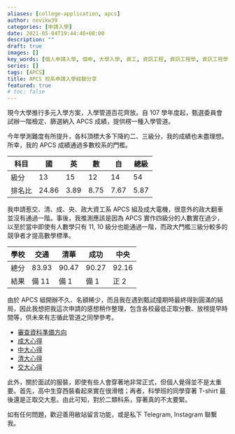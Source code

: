 ```yaml
---
aliases: [college-application, apcs]
author: nevikw39
categories: [申請入學]
date: 2021-05-04T19:44:48+08:00
description: ""
draft: true
images: []
key_words: [個人申請入學, 個申, 大學入學, 資工, 資訊工程, 資訊工程學, 資訊工程學系, 資工系, 一階, 二階, 備審, 審查資料, 面試, 筆試, 甄試, 甄試撞期, 甄試服裝]
series: []
tags: [APCS]
title: APCS 校系申請入學經驗分享
featured: true
# toc: false
---
```


現今大學推行多元入學方案，入學管道百花齊放。自 107 學年度起，甄選委員會試辦一階檢定、篩選納入 APCS 成績，提供楞一種入學管道。

今年學測難度有所提升，各科頂標大多下降約二、三級分，我的成績也未盡理想。所幸，我的 APCS 成績通過多數校系的門檻。

| 科目   | 國    | 英   | 數   | 自   | 總級 |
|--------|-------|------|------|------|------|
| 級分   | 13    | 15   | 12   | 14   | 54   |
| 排名比 | 24.86 | 3.89 | 8.75 | 7.67 | 5.87 |

我申請惹交、清、成、央、政大資工系 APCS 組及成大電機，很意外的政大翻車並沒有通過一階。事後，我推測應該是因為 APCS 實作四級分的人數實在過少，以至於當中即使有人數學只有 11, 10 級分也能通過一階，而政大門檻三級分較多的競爭者才提高數學標準。

| 學校 | 交通    | 清華    | 成功    | 中央    |
|----|-------|-------|-------|-------|
| 總分 | 83.93 | 90.47 | 90.27 | 92.16 |
| 結果 | 備 11  | 備 1   | 備 1   | 正 2   |

由於 APCS 組開辦不久、名額稀少，而且我在遇到甄試撞期時最終得到圓滿的結局，因此我想把我這次申請的感想稍作整理，包含各校最低正取分數、放榜提早時間等，供未來有志循此管道之同學參考。

- [審查資料準備方向](../bio-and-study-plan)
- [成大心得](../ncku)
- [中大心得](../ncu)
- [清大心得](../nthu)
- [交大心得](../nctu)

此外，關於面試的服裝，即使有些人會穿著地非常正式，但個人覺得並不是太重要。首先，高中生穿西裝看起來實在很滑稽；再者，科學班的同學穿著 T-shirt 最後還是正取交大惹。由此可知，對於二類科系，穿著真的不太要緊。

如有任何問題，歡迎善用敝站留言功能，或是私下 Telegram, Instagram 聯繫我。
